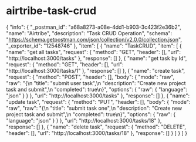 # airtribe-task-crud
{
	"info": {
		"_postman_id": "a68a8273-a08e-4dd1-b903-3c423f2e36b2",
		"name": "Airtribe",
		"description": "Task CRUD Operation",
		"schema": "https://schema.getpostman.com/json/collection/v2.0.0/collection.json",
		"_exporter_id": "12548746"
	},
	"item": [
		{
			"name": "TaskCRUD",
			"item": [
				{
					"name": "get all tasks",
					"request": {
						"method": "GET",
						"header": [],
						"url": "http://localhost:3000/tasks"
					},
					"response": []
				},
				{
					"name": "get task by Id",
					"request": {
						"method": "GET",
						"header": [],
						"url": "http://localhost:3000/tasks/1"
					},
					"response": []
				},
				{
					"name": "create task",
					"request": {
						"method": "POST",
						"header": [],
						"body": {
							"mode": "raw",
							"raw": "{\n    \"title\": \"submit user task\",\n    \"description\": \"Create new project task and submit\",\n    \"completed\": true\n}",
							"options": {
								"raw": {
									"language": "json"
								}
							}
						},
						"url": "http://localhost:3000/tasks"
					},
					"response": []
				},
				{
					"name": "update task",
					"request": {
						"method": "PUT",
						"header": [],
						"body": {
							"mode": "raw",
							"raw": "{\n    \"title\": \"submit task one\",\n    \"description\": \"Create new project task and submit\",\n    \"completed\": true\n}",
							"options": {
								"raw": {
									"language": "json"
								}
							}
						},
						"url": "http://localhost:3000/tasks/18"
					},
					"response": []
				},
				{
					"name": "delete task",
					"request": {
						"method": "DELETE",
						"header": [],
						"url": "http://localhost:3000/tasks/18"
					},
					"response": []
				}
			]
		}
	]
}
